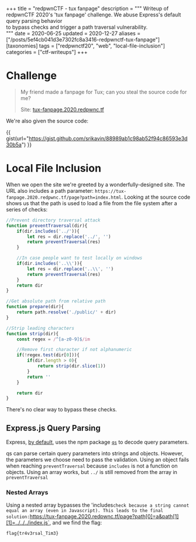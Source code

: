 +++
title = "redpwnCTF - tux fanpage"
description = """
Writeup of redpwnCTF 2020's 'tux fanpage' challenge. We abuse Express's default query parsing behavior \
to bypass checks and trigger a path traversal vulnerability. \
"""
date = 2020-06-25
updated = 2020-12-27
aliases = ["/posts/5ef4cb041d3e7302fc8a3416-redpwnctf-tux-fanpage"]
[taxonomies]
tags = ["redpwnctf20", "web", "local-file-inclusion"]
categories = ["ctf-writeups"]
+++

# Challenge

> My friend made a fanpage for Tux; can you steal the source code for me?
>
> Site: [tux-fanpage.2020.redpwnc.tf](http://tux-fanpage.2020.redpwnc.tf)

We're also given the source code:

<!-- more -->

{{ gist(url="https://gist.github.com/srikavin/88989ab1c98ab52f94c86593e3d30b5a") }}


# Local File Inclusion

When we open the site we're greeted by a wonderfully-designed site. The URL also includes a path parameter: `https://tux-fanpage.2020.redpwnc.tf/page?path=index.html`. Looking at the source code shows us that the path is used to load a file from the file system after a series of checks:

```javascript
//Prevent directory traversal attack
function preventTraversal(dir){
    if(dir.includes('../')){
        let res = dir.replace('../', '')
        return preventTraversal(res)
    }

    //In case people want to test locally on windows
    if(dir.includes('..\\')){
        let res = dir.replace('..\\', '')
        return preventTraversal(res)
    }
    return dir
}

//Get absolute path from relative path
function prepare(dir){
    return path.resolve('./public/' + dir)
}

//Strip leading characters
function strip(dir){
    const regex = /^[a-z0-9]$/im

    //Remove first character if not alphanumeric
    if(!regex.test(dir[0])){
        if(dir.length > 0){
            return strip(dir.slice(1))
        }
        return ''
    }

    return dir
}
```


There's no clear way to bypass these checks. 

## Express.js Query Parsing

Express, [by default](https://expressjs.com/en/api.html#app.settings.table), uses the npm package [`qs`](https://www.npmjs.com/package/qs) to decode query parameters. 

qs can parse certain query parameters into strings and objects. However, the parameters we choose need to pass the validation. Using an object fails when reaching `preventTraversal` because `includes` is not a function on objects. Using an array works, but `../` is still removed from the array in `preventTraversal`

### Nested Arrays

Using a nested array bypasses the 'includes` check because a string cannot equal an array (even in Javascript). This leads to the final solution:
`https://tux-fanpage.2020.redpwnc.tf/page?path[0]=a&path[1][1]=../../../index.js`, and we find the flag:

`flag{tr4v3rsal_Tim3}`
